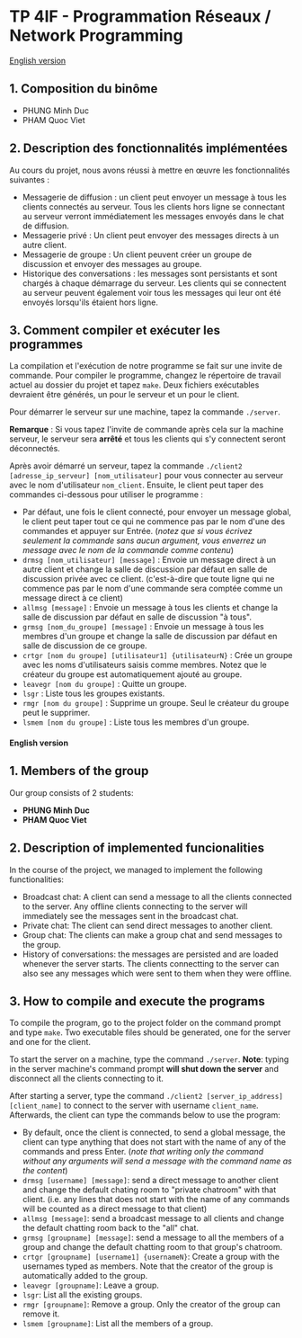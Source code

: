 # TP 4IF - Programmation Réseaux / Network Programming

[English version](#english-version)

## 1. Composition du binôme
- PHUNG Minh Duc
- PHAM Quoc Viet

## 2. Description des fonctionnalités implémentées
Au cours du projet, nous avons réussi à mettre en œuvre les fonctionnalités suivantes :
- Messagerie de diffusion : un client peut envoyer un message à tous les clients connectés au serveur. Tous les clients hors ligne se connectant au serveur verront immédiatement les messages envoyés dans le chat de diffusion.
- Messagerie privé : Un client peut envoyer des messages directs à un autre client.
- Messagerie de groupe : Un client peuvent créer un groupe de discussion et envoyer des messages au groupe.
- Historique des conversations : les messages sont persistants et sont chargés à chaque démarrage du serveur. Les clients qui se connectent au serveur peuvent également voir tous les messages qui leur ont été envoyés lorsqu'ils étaient hors ligne.

## 3. Comment compiler et exécuter les programmes
La compilation et l'exécution de notre programme se fait sur une invite de commande.
Pour compiler le programme, changez le répertoire de travail actuel au dossier du projet et tapez `make`. Deux fichiers exécutables devraient être générés, un pour le serveur et un pour le client.

Pour démarrer le serveur sur une machine, tapez la commande `./server`.

**Remarque** : Si vous tapez l'invite de commande après cela sur la machine serveur, le serveur sera **arrêté** et tous les clients qui s'y connectent seront déconnectés.

Après avoir démarré un serveur, tapez la commande `./client2 [adresse_ip_serveur] [nom_utilisateur]` pour vous connecter au serveur avec le nom d'utilisateur `nom_client`. Ensuite, le client peut taper des commandes ci-dessous pour utiliser le programme :
- Par défaut, une fois le client connecté, pour envoyer un message global, le client peut taper tout ce qui ne commence pas par le nom d'une des commandes et appuyer sur Entrée. (*notez que si vous écrivez seulement la commande sans aucun argument, vous enverrez un message avec le nom de la commande comme contenu*)
- `drmsg [nom_utilisateur] [message]` : Envoie un message direct à un autre client et change la salle de discussion par défaut en salle de discussion privée avec ce client. (c'est-à-dire que toute ligne qui ne commence pas par le nom d'une commande sera comptée comme un message direct à ce client)
- `allmsg [message]` : Envoie un message à tous les clients et change la salle de discussion par défaut en salle de discussion "à tous".
- `grmsg [nom_du_groupe] [message]` : Envoie un message à tous les membres d'un groupe et change la salle de discussion par défaut en salle de discussion de ce groupe.
- `crtgr [nom du groupe] [utilisateur1] {utilisateurN}` : Crée un groupe avec les noms d'utilisateurs saisis comme membres. Notez que le créateur du groupe est automatiquement ajouté au groupe.
- `leavegr [nom du groupe]` : Quitte un groupe.
- `lsgr` : Liste tous les groupes existants.
- `rmgr [nom du groupe]` : Supprime un groupe. Seul le créateur du groupe peut le supprimer.
- `lsmem [nom du groupe]` : Liste tous les membres d'un groupe.


#### English version
## 1. Members of the group
Our group consists of 2 students:
- **PHUNG Minh Duc**
- **PHAM Quoc Viet**

## 2. Description of implemented funcionalities
In the course of the project, we managed to implement the following functionalities:
- Broadcast chat: A client can send a message to all the clients connected to the server. Any offline clients connecting to the server will immediately see the messages sent in the broadcast chat.
- Private chat: The client can send direct messages to another client.
- Group chat: The clients can make a group chat and send messages to the group.
- History of conversations: the messages are persisted and are loaded whenever the server starts. The clients connectting to the server can also see any messages which were sent to them when they were offline.

## 3. How to compile and execute the programs
To compile the program, go to the project folder on the command prompt and type `make`. Two executable files should be generated, one for the server and one for the client.

To start the server on a machine, type the command `./server`. **Note**: typing in the server machine's command prompt **will shut down the server** and disconnect all the clients connecting to it.

After starting a server, type the command `./client2 [server_ip_address] [client_name]` to connect to the server with username `client_name`. Afterwards, the client can type the commands below to use the program:
- By default, once the client is connected, to send a global message, the client can type anything that does not start with the name of any of the commands and press Enter. (*note that writing only the command without any arguments will send a message with the command name as the content*)
- `drmsg [username] [message]`: send a direct message to another client and change the default chating room to "private chatroom" with that client. (i.e. any lines that does not start with the name of any commands will be counted as a direct message to that client)
- `allmsg [message]`: send a broadcast message to all clients and change the default chatting room back to the "all" chat.
- `grmsg [groupname] [message]`: send a message to all the members of a group and change the default chatting room to that group's chatroom.
- `crtgr [groupname] [username1] {usernameN}`: Create a group with the usernames typed as members. Note that the creator of the group is automatically added to the group.
- `leavegr [groupname]`: Leave a group.
- `lsgr`: List all the existing groups.
- `rmgr [groupname]`: Remove a group. Only the creator of the group can remove it.
- `lsmem [groupname]`: List all the members of a group.
